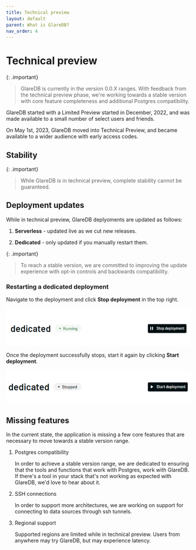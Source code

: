 ```yaml
---
title: Technical preview
layout: default
parent: What is GlareDB?
nav_order: 4
---
```


# Technical preview

{: .important}

> GlareDB is currently in the version 0.0.X ranges. With feedback from the
> technical preview phase, we're working towards a stable version with core
> feature completeness and additional Postgres compatibility.

GlareDB started with a Limited Preview started in December, 2022, and was made
available to a small number of select users and friends.

On May 1st, 2023, GlareDB moved into Technical Preview, and became available to
a wider audience with early access codes.

## Stability

{: .important}

> While GlareDB is in technical preview, complete stability cannot be
> guaranteed.

## Deployment updates

While in technical preview, GlareDB deplyoments are updated as follows:

1. **Serverless** - updated live as we cut new releases.

1. **Dedicated** - only updated if you manually restart them.

{: .important}

> To reach a stable version, we are committed to improving the update experience
> with opt-in controls and backwards compatibility.

### Restarting a dedicated deployment

Navigate to the deployment and click **Stop deployment** in the top right.

![stop deployment]

Once the deployment successfully stops, start it again by clicking
**Start deployment**.

![start deployment]

## Missing features

In the current state, the application is missing a few core features that are
necessary to move towards a stable version range.

1. Postgres compatibility

   In order to achieve a stable version range, we are dedicated to ensuring that
   the tools and functions that work with Postgres, work with GlareDB. If
   there's a tool in your stack that's not working as expected with GlareDB,
   we'd love to hear about it.

2. SSH connections

   In order to support more architectures, we are working on support for
   connecting to data sources through ssh tunnels.

3. Regional support

   Supported regions are limited while in technical preview. Users from anywhere
   may try GlareDB, but may experience latency.

[stop deployment]: /assets/images/dedicated-stop.png
[start deployment]: /assets/images/dedicated-start.png
